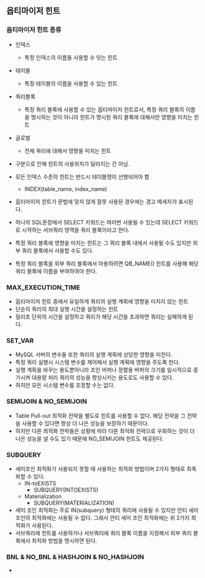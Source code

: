 ## 옵티마이저 힌트
### 옵티마이저 힌트 종류
- 인덱스
  - 특정 인덱스의 이름들 사용할 수 잇는 힌트
- 테이블
  - 특정 테이블의 이름을 사용할 수 있는 힌트
- 쿼리블록
  - 특정 쿼리 블록에 사용할 수 있는 옵티마이저 힌트로서, 특정 쿼리 블록의 이름을 명시하는 것이 아니라 힌트가 명시된 쿼리 블록에 대해서만 영향을 미치는 힌트
- 글로벌
  - 전체 쿼리에 대해서 영향을 미치는 힌트

- 구분으로 인해 힌트의 사용위치가 달라지는 건 아님. 
- 모든 인덱스 수준의 힌트는 반드시 테이블명이 선행되어야 함
  - INDEX(table_name, index_name)
- 옵티마이저 힌트가 문법에 맞지 않게 잘못 사용된 경우에는 경고 메세지가 표시된다. 

- 하나의 SQL문장에서 SELECT 키워드는 여러번 사용될 수 있는데 SELECT 키워드로 시작하는 서브쿼리 영역을 쿼리 블록이라고 한다.
- 특정 쿼리 블록에 영향을 미치는 힌트는 그 쿼리 블록 내에서 사용될 수도 있지만 외부 쿼리 블록에서 사용할 수도 있다.
- 특정 쿼리 블록을 외부 쿼리 블록에서 아용하려면 QB_NAME() 힌트를 사용해 해당 쿼리 블록에 이름을 부여하여야 한다.

### MAX_EXECUTION_TIME
- 옵티마이저 힌트 중에서 유일하게 쿼리의 실행 계획에 영향을 미치지 않는 힌트
- 단순히 쿼리의 최대 실행 시간을 설정하는 힌트
- 밀리초 단위의 시간을 설정하고 쿼리가 해당 시간을 초과하면 쿼리는 실패하게 된다.

### SET_VAR
- MySQL 서버의 변수들 또한 쿼리의 실행 계획에 상당한 영향을 미친다.
- 특정 쿼리 실행시 시스템 변수를 제어해서 실행 계획에 영향을 주도록 한다.
- 실행 계획을 바꾸는 용도뿐아니라 조인 버퍼나 정렬용 버퍼의 크기를 일시적으로 증가시켜 대용량 처리 쿼리의 성능을 향상시키는 용도로도 사용할 수 있다.
- 하지만 모든 시스템 변수를 조정할 수는 없다.

### SEMIJOIN & NO_SEMIJOIN
- Table Pull-out 최적화 전략을 별도로 힌트를 사용할 수 없다. 해당 전략을 그 전략을 사용할 수 있다면 항상 더 나은 성능을 보장하기 때문이다.
- 하지만 다른 최적화 전략들은 상황에 따라 다른 최적화 전략으로 우회하는 것이 더 나은 성능을 낼 수도 있기 때문에 NO_SEMIJOIN 힌트도 제공된다.

### SUBQUERY
- 세미조인 최적화가 사용되지 못할 때 사용하는 최적화 방법이며 2가지 형태로 최족화할 수 있다.
  - IN-toEXISTS
    - SUBQUERY(INTOEXISTS)
  - Materialization
    - SUBQUERY(MATERIALIZATION)
- 세미 조인 최적화는 주로 IN(subquery) 형태의 쿼리에 사용될 수 있지만 안티 세미 조인의 최적화에는 사용될 수 없다. 그래서 안티 세미 조인 최적화에는 위 2가지 최적화가 사용된다.
- 서브쿼리에 힌트를 사용하거나 서브쿼리에 쿼리 블록 이름을 지정해서 외부 쿼리 블록에서 최적화 방법을 명시하면 된다.

### BNL & NO_BNL & HASHJOIN & NO_HASHJOIN
- 